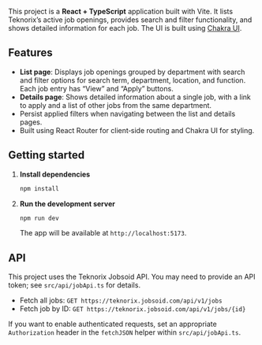 

This project is a **React + TypeScript** application built with Vite. It lists Teknorix’s
active job openings, provides search and filter functionality, and shows detailed
information for each job. The UI is built using [Chakra UI](https://chakra-ui.com/).

## Features

- **List page**: Displays job openings grouped by department with search and filter
  options for search term, department, location, and function. Each job entry has
  “View” and “Apply” buttons.
- **Details page**: Shows detailed information about a single job, with a link to
  apply and a list of other jobs from the same department.
- Persist applied filters when navigating between the list and details pages.
- Built using React Router for client‑side routing and Chakra UI for styling.

## Getting started

1. **Install dependencies**

   ```sh
   npm install
   ```

2. **Run the development server**

   ```sh
   npm run dev
   ```

   The app will be available at `http://localhost:5173`.


## API

This project uses the Teknorix Jobsoid API. You may need to provide an API token;
see `src/api/jobApi.ts` for details.

- Fetch all jobs: `GET https://teknorix.jobsoid.com/api/v1/jobs`
- Fetch job by ID: `GET https://teknorix.jobsoid.com/api/v1/jobs/{id}`

If you want to enable authenticated requests, set an appropriate `Authorization`
header in the `fetchJSON` helper within `src/api/jobApi.ts`.

